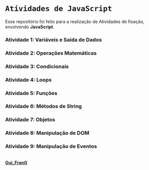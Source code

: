 # `Atividades de JavaScript`

Esse repositório foi feito para a realização de Atividades de fixação, envolvendo **JavaScript**.  

### Atividade 1: Variáveis e Saída de Dados
### Atividade 2: Operações Matemáticas
### Atividade 3: Condicionais
### Atividade 4: Loops
### Atividade 5: Funções
### Atividade 6: Métodos de String
### Atividade 7: Objetos
### Atividade 8: Manipulação de DOM
### Atividade 9: Manipulação de Eventos

\
**[Gui_FranG](https://github.com/GuilhermeFranG)**